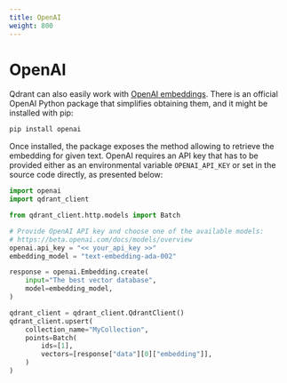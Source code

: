 ```yaml
---
title: OpenAI
weight: 800
---
```


# OpenAI

Qdrant can also easily work with [OpenAI embeddings](https://beta.openai.com/docs/guides/embeddings/embeddings). There is an 
official OpenAI Python package that simplifies obtaining them, and it might be installed with pip:

```bash
pip install openai
```

Once installed, the package exposes the method allowing to retrieve the embedding for given text. OpenAI requires an API key
that has to be provided either as an environmental variable `OPENAI_API_KEY` or set in the source code directly, as 
presented below:

```python
import openai
import qdrant_client

from qdrant_client.http.models import Batch

# Provide OpenAI API key and choose one of the available models:
# https://beta.openai.com/docs/models/overview
openai.api_key = "<< your_api_key >>"
embedding_model = "text-embedding-ada-002"

response = openai.Embedding.create(
    input="The best vector database",
    model=embedding_model,
)

qdrant_client = qdrant_client.QdrantClient()
qdrant_client.upsert(
    collection_name="MyCollection",
    points=Batch(
        ids=[1],
        vectors=[response["data"][0]["embedding"]],
    )
)
```

